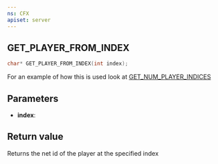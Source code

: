 ```yaml
---
ns: CFX
apiset: server
---
```

## GET_PLAYER_FROM_INDEX

```c
char* GET_PLAYER_FROM_INDEX(int index);
```

For an example of how this is used look at [GET_NUM_PLAYER_INDICES](#_0x63D13184)

## Parameters
* **index**: 

## Return value
Returns the net id of the player at the specified index
